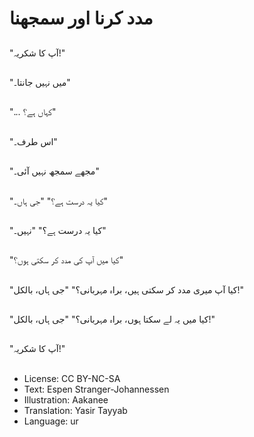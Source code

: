 # مدد کرنا اور سمجھنا

##
"آپ کا شکریہ!"

##
"میں نہیں جانتا۔"

##
"... کہاں ہے؟"

##
"اس طرف۔"

##
"مجھے سمجھ نہیں آئی۔"

##
"کیا یہ درست ہے؟" "جی ہاں۔"

##
"کیا یہ درست ہے؟" "نہیں۔"

##
"کیا میں آپ کی مدد کر سکتی ہوں؟"

##
"کیا آپ میری مدد کر سکتی ہیں، براہ مہربانی؟" "جی ہاں، بالکل!"

##
"کیا میں یہ لے سکتا ہوں، براہ مہربانی؟" "جی ہاں، بالکل!"

##
"آپ کا شکریہ!"

##
* License: CC BY-NC-SA
* Text: Espen Stranger-Johannessen
* Illustration: Aakanee
* Translation: Yasir Tayyab
* Language: ur

